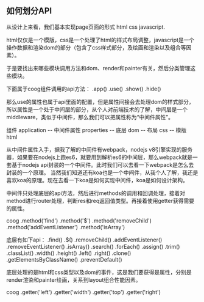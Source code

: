 ## 如何划分API

从设计上来看，我们基本实现page页面的形式 html css javascript.

html仅仅是一个模版，css是一个处理了html的样式布局调整，javascript是一个操作数据和渲染dom的部分（包含了css样式部分，及绘画和渲染以及组合等因素）。

于是要找出来哪些模块调用方法和dom、render和painter有关，然后分类管理这些模块。

下面属于coog组件调用的api方法：
.app() 
.use() 
.show() 
.hide() 

那么use的属性也属于api里面的配置，但是属性间接会去处理dom的样式部分，所以属性是一个处于中间层的部分，从个人对前端技术的了解，中间层是一个middleware，类似于中间件，那么我们可以把属性称为“中间件属性”。

组件 application -- 中间件属性 properties -- 底层 dom -- 布局 css -- 模版 html

从中间件属性入手，据我了解的中间件有webpack，nodejs v8引擎实现的服务器，如果要在nodejs上跑es6，就要用到解析es6的中间层，那么webpack就是一套基于nodejs api封装的一个中间件。此时我们可以去看一下webpack是怎么去封装的一个原理。 当然我们知道还有koa也是一个中间件，从我个人了解，我还是喜欢koa的原理。现在去看一下koa是如何实现中间件，koa是如何设计架构。

中间件只处理底层的api方法，然后进行methods的调用和回调处理，接着对method进行router处理，判断res和req返回值类型。再接着使用getter获得需要的属性。

coog
.method('find')
.method('$')
.method('removeChild')
.method('addEventListener')
.method('isArray')

底层有如下api：
 .find() 
 .$() 
 .removeChild() 
 .addEventListener() 
 .removeEventListener() 
 .isArray() 
 .search() 
 .forEach() 
 .assign() 
 .trim() 
 .classList() 
 .width() 
 .height() 
 .left() 
 .right() 
 .clone() 
 .getElementsByClassName() 
 .preventDefault()

底层处理的是html和css类型以及dom的事件，这是我们要获得是属性，分别是render渲染和painter绘画，关系到layout组合性能因素。


coog
.getter('left')
.getter('width')
.getter('top')
.getter('right')

